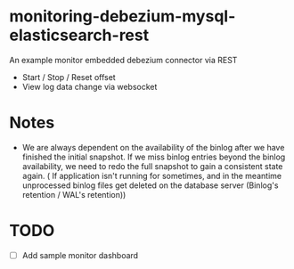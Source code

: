 # monitoring-debezium-mysql-elasticsearch-rest

An example monitor embedded debezium connector via REST

- Start / Stop / Reset offset
- View log data change via websocket

# Notes

- We are always dependent on the availability of the binlog after we have finished the initial snapshot. If we miss binlog entries beyond the binlog availability, we need to redo the full snapshot to gain a consistent state again.
( If application isn't running for sometimes, and in the meantime unprocessed binlog files get deleted on the database server (Binlog's retention / WAL's retention))

# TODO

- [ ] Add sample monitor dashboard
